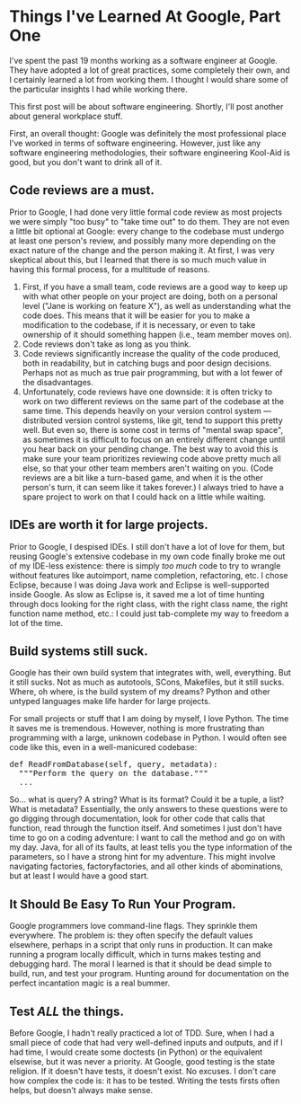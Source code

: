 Things I've Learned At Google, Part One
=======================================

I've spent the past 19 months working as a software engineer at Google. They have adopted a lot of great practices, some completely their own, and I certainly learned a lot from working them. I thought I would share some of the particular insights I had while working there.

This first post will be about software engineering. Shortly, I'll post another about general workplace stuff.

First, an overall thought: Google was definitely the most professional place I've worked in terms of software engineering. However, just like any software engineering methodologies, their software engineering Kool-Aid is good, but you don't want to drink all of it.

Code reviews are a must.
------------------------

Prior to Google, I had done very little formal code review as most projects we were simply "too busy" to "take time out" to do them. They are not even a little bit optional at Google: every change to the codebase must undergo at least one person's review, and possibly many more depending on the exact nature of the change and the person making it. At first, I was very skeptical about this, but I learned that there is so much much value in having this formal process, for a multitude of reasons.

1. First, if you have a small team, code reviews are a good way to keep up with what other people on your project are doing, both on a personal level ("Jane is working on feature X"), as well as understanding what the code does. This means that it will be easier for you to make a modification to the codebase, if it is necessary, or even to take ownership of it should something happen (i.e., team member moves on).
2. Code reviews don't take as long as you think.
3. Code reviews significantly increase the quality of the code produced, both in readability, but in catching bugs and poor design decisions. Perhaps not as much as true pair programming, but with a lot fewer of the disadvantages.
4. Unfortunately, code reviews have one downside: it is often tricky to work on two different reviews on the same part of the codebase at the same time. This depends heavily on your version control system &mdash; distributed version control systems, like git, tend to support this pretty well. But even so, there is some cost in terms of "mental swap space", as sometimes it is difficult to focus on an entirely different change until you hear back on your pending change. The best way to avoid this is make sure your team prioritizes reviewing code above pretty much all else, so that your other team members aren't waiting on you. (Code reviews are a bit like a turn-based game, and when it is the other person's turn, it can seem like it takes forever.) I always tried to have a spare project to work on that I could hack on a little while waiting.

IDEs are worth it for large projects.
-------------------------------------

Prior to Google, I despised IDEs. I still don't have a lot of love for them, but reusing Google's extensive codebase in my own code finally broke me out of my IDE-less existence: there is simply *too much* code to try to wrangle without features like autoimport, name completion, refactoring, etc. I chose Eclipse, because I was doing Java work and Eclipse is well-supported inside Google. As slow as Eclipse is, it saved me a lot of time hunting through docs looking for the right class, with the right class name, the right function name method, etc.: I could just tab-complete my way to freedom a lot of the time.

Build systems still suck.
-------------------------

Google has their own build system that integrates with, well, everything. But it still sucks. Not as much as autotools, SCons, Makefiles, but it still sucks. Where, oh where, is the build system of my dreams?
Python and other untyped languages make life harder for large projects.

For small projects or stuff that I am doing by myself, I love Python. The time it saves me is tremendous. However, nothing is more frustrating than programming with a large, unknown codebase in Python. I would often see code like this, even in a well-manicured codebase:

<pre>
def ReadFromDatabase(self, query, metadata):
  """Perform the query on the database."""
  ...
</pre>

So... what is query? A string? What is its format? Could it be a tuple, a list? What is metadata? Essentially, the only answers to these questions were to go digging through documentation, look for other code that calls that function, read through the function itself. And sometimes I just don't have time to go on a coding adventure: I want to call the method and go on with my day. Java, for all of its faults, at least tells you the type information of the parameters, so I have a strong hint for my adventure. This might involve navigating factories, factoryfactories, and all other kinds of abominations, but at least I would have a good start.

It Should Be Easy To Run Your Program.
--------------------------------------

Google programmers love command-line flags. They sprinkle them everywhere. The problem is: they often specify the default values elsewhere, perhaps in a script that only runs in production. It can make running a program locally difficult, which in turns makes testing and debugging hard. The moral I learned is that it should be dead simple to build, run, and test your program. Hunting around for documentation on the perfect incantation magic is a real bummer.

Test *ALL* the things.
----------------------

Before Google, I hadn't really practiced a lot of TDD. Sure, when I had a small piece of code that had very well-defined inputs and outputs, and if I had time, I would create some doctests (in Python) or the equivalent elsewise, but it was never a priority. At Google, good testing is the state religion. If it doesn't have tests, it doesn't exist. No excuses. I don't care how complex the code is: it has to be tested. Writing the tests firsts often helps, but doesn't always make sense.
